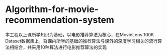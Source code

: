 # Algorithm-for-movie-recommendation-system
本工程以上课所学知识为基础，以电影推荐算法为核心，在MovieLens 100K Dataset数据集上，将课内所学的基础的推荐算法与课外的深度学习相关的流行算法相结合，共采用10种算法进行电影推荐算法的实现
